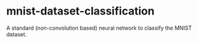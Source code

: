 # mnist-dataset-classification
A standard (non-convolution based) neural network to classify the MNIST dataset.
